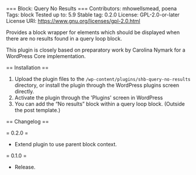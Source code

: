 === Block: Query No Results ===
Contributors:      mhowellsmead, poena
Tags:              block
Tested up to:      5.9
Stable tag:        0.2.0
License:           GPL-2.0-or-later
License URI:       https://www.gnu.org/licenses/gpl-2.0.html

Provides a block wrapper for elements which should be displayed when there are no results found in a query loop block.

This plugin is closely based on preparatory work by Carolina Nymark for a WordPress Core implementation.

== Installation ==

1. Upload the plugin files to the `/wp-content/plugins/shb-query-no-results` directory, or install the plugin through the WordPress plugins screen directly.
2. Activate the plugin through the 'Plugins' screen in WordPress
3. You can add the “No results” block within a query loop block. (Outside the post template.)

== Changelog ==

= 0.2.0 =
* Extend plugin to use parent block context.

= 0.1.0 =
* Release.
